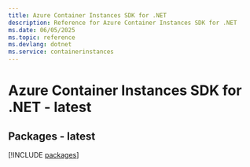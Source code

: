 ```yaml
---
title: Azure Container Instances SDK for .NET
description: Reference for Azure Container Instances SDK for .NET
ms.date: 06/05/2025
ms.topic: reference
ms.devlang: dotnet
ms.service: containerinstances
---
```

# Azure Container Instances SDK for .NET - latest
## Packages - latest
[!INCLUDE [packages](container-instances-index.md)]
